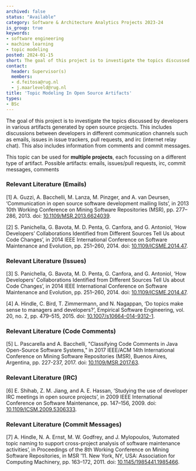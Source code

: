 ```yaml
---
archived: false
status: "Available"
category: Software & Architecture Analytics Projects 2023-24
is_group: true
keywords:
- software engineering
- machine learning
- topic modeling
posted: 2024-01-15
short: The goal of this project is to investigate the topics discussed by developers in various artifacts generated by open source projects, e.g., communication channels such as emails, issues in issue trackers, pull requests, and IRC (internet relay chat).
contact:
  header: Supervisor(s)
  members:
  - d.feitosa@rug.nl
  - j.maarleveld@rug.nl
title: 'Topic Modeling In Open Source Artifacts'
types:
- BSc
---
```


The goal of this project is to investigate the topics discussed by developers in various artifacts generated by open source projects. This includes discussions between developers in different  communication channels such as emails, issues in issue trackers, pull requests, and irc (internet relay chat). This also includes information from comments and commit messages.

This topic can be used for **multiple projects**, each focussing on a different type of artifact. Possible artifacts: emails, issues/pull requests, irc, commit messages, comments

### Relevant Literature (Emails)

[1] A. Guzzi, A. Bacchelli, M. Lanza, M. Pinzger, and A. van Deursen, ‘Communication in open source software development mailing lists’, in 2013 10th Working Conference on Mining Software Repositories (MSR), pp. 277–286, 2013.
doi: [10.1109/MSR.2013.6624039](https://doi.org/10.1109/MSR.2013.6624039).

[2] S. Panichella, G. Bavota, M. D. Penta, G. Canfora, and G. Antoniol, ‘How Developers’ Collaborations Identified from Different Sources Tell Us about Code Changes’, in 2014 IEEE International Conference on Software Maintenance and Evolution, pp. 251–260, 2014.
doi: [10.1109/ICSME.2014.47](https://doi.org/10.1109/ICSME.2014.47).


### Relevant Literature (Issues)

[3] S. Panichella, G. Bavota, M. D. Penta, G. Canfora, and G. Antoniol, ‘How Developers’ Collaborations Identified from Different Sources Tell Us about Code Changes’, in 2014 IEEE International Conference on Software Maintenance and Evolution, pp. 251–260, 2014.
doi: [10.1109/ICSME.2014.47](https://doi.org/10.1109/ICSME.2014.47).

[4] A. Hindle, C. Bird, T. Zimmermann, and N. Nagappan, ‘Do topics make sense to managers and developers?’, Empirical Software Engineering, vol. 20, no. 2, pp. 479–515, 2015.
doi: [10.1007/s10664-014-9312-1](https://doi.org/10.1007/s10664-014-9312-1).

### Relevant Literature (Code Comments)

[5] L. Pascarella and A. Bacchelli, "Classifying Code Comments in Java Open-Source Software Systems," in 2017 IEEE/ACM 14th International Conference on Mining Software Repositories (MSR), Buenos Aires, Argentina, pp. 227-237, 2017.
doi: [10.1109/MSR.2017.63](https://doi.org/10.1109/MSR.2017.63).

### Relevant Literature (IRC)

[6] E. Shihab, Z. M. Jiang, and A. E. Hassan, ‘Studying the use of developer IRC meetings in open source projects’, in 2009 IEEE International Conference on Software Maintenance, pp. 147–156, 2009.
doi: [10.1109/ICSM.2009.5306333](https://doi.org/10.1109/ICSM.2009.5306333).

### Relevant Literature (Commit Messages)

[7] A. Hindle, N. A. Ernst, M. W. Godfrey, and J. Mylopoulos, ‘Automated topic naming to support cross-project analysis of software maintenance activities’, in Proceedings of the 8th Working Conference on Mining Software Repositories, in MSR ’11. New York, NY, USA: Association for Computing Machinery, pp. 163–172, 2011.
doi: [10.1145/1985441.1985466](https://doi.org/10.1145/1985441.1985466).
